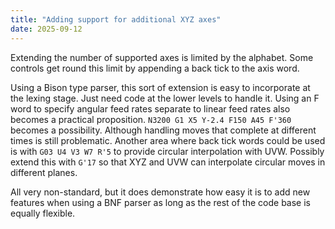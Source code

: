 ```yaml
---
title: "Adding support for additional XYZ axes"
date: 2025-09-12
---
```


Extending the number of supported axes is limited by the alphabet. Some controls get round this limit by appending a back tick to the axis word.

Using a Bison type parser, this sort of extension is easy to incorporate at the lexing stage. Just need code at the lower levels to handle it. Using an F word to specify angular feed rates separate to linear feed rates also becomes a practical proposition.
` N3200 G1 X5 Y-2.4 F150 A45 F'360 ` becomes a possibility. Although handling moves that complete at different times is still problematic. Another area where back tick words could be used is with `G03 U4 V3 W7 R'5` to provide circular interpolation with UVW. Possibly extend this with `G'17` so that XYZ and UVW can interpolate circular moves in different planes.

All very non-standard, but it does demonstrate how easy it is to add new features when using a BNF parser as long as the rest of the code base is equally flexible.
